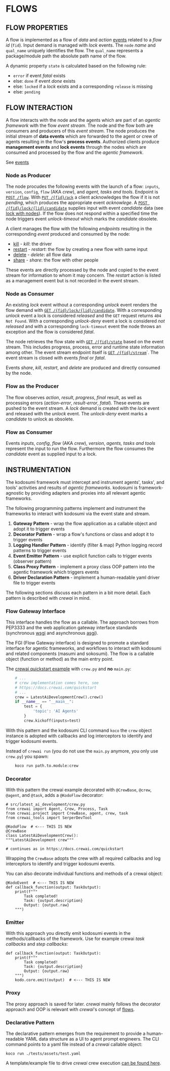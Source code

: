 # FLOWS

## FLOW PROPERTIES

A flow is implemented as a flow of _data_ and _action_ [events](./Events.md) related to a _flow id_ (`fid`). Input demand is managed with _lock_ events. The `node` _name_ and `qual_name` uniquely identifies the flow. The `qual_name` represents a package/module path the absolute path name of the flow.

A dynamic property `state` is calculated based on the following rule:

* `error` if event _fatal_ exists
* else: `done` if event _done_ exists
* else: `locked` if a _lock_ exists and a corresponding `release` is missing
* else: `pending`

## FLOW INTERACTION

A flow interacts with the node and the agents which are part of an _agentic framework_ with the flow _event stream_. The node and the flow both are consumers and producers of this _event stream_. The node produces the initial stream of **data events** which are forwarded to the agent or crew of agents resulting in the flow's **process events**. Authorized clients produce **management events** and **lock events** through the nodes which are consumed and processed by the flow and the _agentic framework_. 

See [events](./Events.md)

### Node as Producer

The node procudes the following events with the launch of a flow: `inputs`, `version`, `config`, `flow` (AKA _crew_), and _agent, tasks and tools_. Endpoint is [`POST /flow`](./Endpoints.md#post-flow). With [`PUT /{fid}/ack`](./Endpoints.md#put-nodefidack) a client acknowledges the flow if it is not _pending_, which produces the appropriate event _acknowlege_. A [`POST /{fid}/lock/{lid}/candidate`](./Endpoints.md#post-fidlocklidcandidate) supplies input with event _candidate_ data (see [lock with nodes](./Nodes.md#lock)). If the flow does not respond within a specified time the node triggers event _unlock-timeout_ which marks the _candidate_ obsolete.

A client manages the flow with the following _endpoints_ resulting in the corresponding _event_ produced and consumed by the node:

* [kill](./Endpoints.md#put-fidkill) - _kill_: the driver
* [restart](./Endpoints.md#put-fidrestart) - _restart_: the flow by creating a new flow with same input
* [delete](./Endpoints.md#put-fiddelete) - _delete_: all flow data
* [share](./Endpoints.md#put-fidshare) - _share_: the flow with other people

These events are directly processed by the node and copied to the event stream for information to whom it may concern. The _restart_ action is listed as a management event but is not recorded in the event stream. 

### Node as Consumer

An existing _lock_ event without a corresponding _unlock_ event renders the flow demand with [`GET /{fid}/lock/{lid}/candidate`](./Endpoints.md#get-fidlocklidcandidate). With a corresponding _unlock_ event a lock is considered _released_ and the `GET` request returns `404 Not Found`. With a corresponding _unlock-deny_ event a lock is considered _not released_ and with a corresponding `lock-timeout` event the node throws an exception and the flow is considered _fatal_.

The node retrieves the flow state with [`GET /{fid}/state`](./Endpoints.md#get-fidstate) based on the event stream. This includes progress, process, error and runtime state information among other. The event stream endpoint itself is [`GET /{fid}/stream`](./Endpoints.md#get-fidstream)`. The event stream is closed with events _final_ or _fatal_.

Events _share_, _kill_, _restart_, and _delete_ are produced and directly consumed by the node.

### Flow as the Producer

The flow observes _action_, _result_, _progress_, _final_ result, as well as processing errors (_action-error_, _result-error_, _fatal_). These events are pushed to the event stream. A _lock_ demand is created with the _lock_ event and released with the _unlock_ event. The _unlock-deny_ event marks a _candidate_ to unlock as obsolete.

### Flow as Consumer

Events _inputs_, _config_, _flow_ (AKA _crew_), _version_, _agents, tasks and tools_ represent the input to run the flow. Furthermore the flow consumes the _candidate_ event as supplied input to a lock.

## INSTRUMENTATION

The kodosumi framework must intercept and instrument agents', tasks', and tools' activities and results of _agentic frameworks_. kodosumi is framework-agnostic by providing adapters and proxies into all relevant agentic frameworks. 

The following programming patterns implement and instrument the frameworks to interact with kodosumi via the event state and stream. 

1. **Gateway Pattern** - wrap the flow application as a callable object and adopt it to trigger events
1. **Decorator Pattern** - wrap a flow's functions or class and adopt it to trigger events
2. **Logging Handler Pattern** - identify (filter & map) Python logging record patterns to trigger events
3. **Event Emitter Pattern** - use explicit function calls to trigger events (observer pattern)
4. **Class Proxy Pattern** - implement a proxy class OOP pattern into the agentic framework which triggers events
5. **Driver Declaration Pattern** - implement a human-readable yaml driver file to trigger events

The following sections discuss each pattern in a bit more detail. Each pattern is described with _crewai_ in mind.

### Flow Gateway Interface

This interface handles the flow as a callable. The approach borrows from PEP3333 and the web application gateway interface standards (synchronous [wsgi](https://peps.python.org/pep-3333/) and asynchronous [asgi](https://asgi.readthedocs.io/en/latest/)).

The FGI (Flow Gateway interface) is designed to promote a standard interface for agentic frameworks, and workflows to interact with kodosumi and related components (masumi and sokosumi). The flow is a callable object (function or method) as the main entry point. 

The [crewai quickstart example](https://docs.crewai.com/quickstart) with `crew.py` and **no** `main.py`:

```python
    # ...
    # crew implementation comes here, see
    # https://docs.crewai.com/quickstart
    # ...
    crew = LatestAiDevelopmentCrew().crew()
    if __name__ == "__main__":
        test = {
            'topic': 'AI Agents'
        }
        crew.kickoff(inputs=test)
```

With this pattern and the kodosumi CLI command `koco` the `crew` object instance is adopted with callbacks and log interceptors to identify and trigger kodosumi events.

Instead of `crewai run` (you do not use the `main.py` anymore, you only use `crew.py`) you spawn:

```bash
    koco run path.to.module:crew
```

### Decorator

With this pattern the crewai example decorated with `@CrewBase`, `@crew`, `@agent`, and `@task`, adds a `@KodoFlow` decorator:

    # src/latest_ai_development/crew.py
    from crewai import Agent, Crew, Process, Task
    from crewai.project import CrewBase, agent, crew, task
    from crewai_tools import SerperDevTool

    @KodoFlow  # <--- THIS IS NEW
    @CrewBase
    class LatestAiDevelopmentCrew():
    """LatestAiDevelopment crew"""

    # continues as in https://docs.crewai.com/quickstart

Wrapping the `CrewBase` adopts the crew with all required callbacks and log interceptors to identify and trigger kodosumi events.

You can also decorate individual functions and methods of a crewai object:

    @KodoEvent  # <--- THIS IS NEW
    def callback_function(output: TaskOutput):
        print(f"""
            Task completed!
            Task: {output.description}
            Output: {output.raw}
        """)

### Emitter

With this approach you directly emit kodosumi events in the methods/callbacks of the framework. Use for example crewai _task callbacks_ and _step callbacks_:

    def callback_function(output: TaskOutput):
        print(f"""
            Task completed!
            Task: {output.description}
            Output: {output.raw}
        """)
        kodo.core.emit(output)  # <--- THIS IS NEW

### Proxy

The proxy approach is saved for later. _crewai_ mainly follows the decorator approach and OOP is relevant with _crewai_'s concept of [flows](https://github.com/crewAIInc/crewAI/blob/main/src/crewai/flow/flow.py).

### Declarative Pattern

The declarative pattern emerges from the requirement to provide a human-readable YAML data structure as a UI to agent prompt engineers. The CLI command points to a yaml file instead of a _crewai_ callable object:

    koco run ./tests/assets/test.yaml

A template/example file to drive _crewai_ crew execution [can be found here](https://github.com/plan-net/kodo-core/blob/cli/docs/template.yaml).
